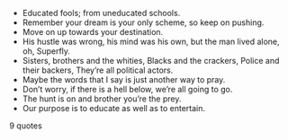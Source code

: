  - Educated fools; from uneducated schools.
 - Remember your dream is your only scheme, so keep on pushing.
 - Move on up towards your destination.
 - His hustle was wrong, his mind was his own, but the man lived alone, oh, Superfly.
 - Sisters, brothers and the whities, Blacks and the crackers, Police and their backers, They’re all political actors.
 - Maybe the words that I say is just another way to pray.
 - Don’t worry, if there is a hell below, we’re all going to go.
 - The hunt is on and brother you’re the prey.
 - Our purpose is to educate as well as to entertain.

9 quotes